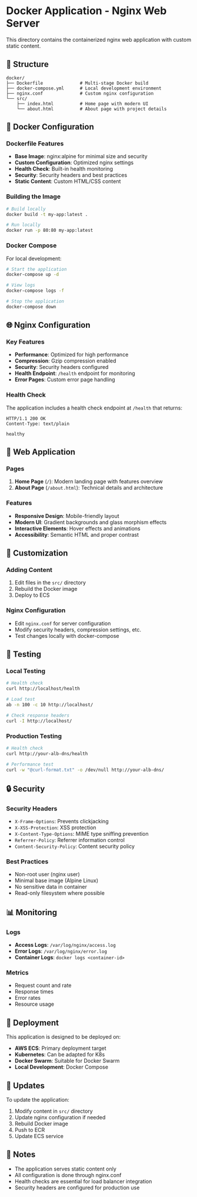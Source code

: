 # Docker Application - Nginx Web Server

This directory contains the containerized nginx web application with custom static content.

## 📁 Structure

```
docker/
├── Dockerfile              # Multi-stage Docker build
├── docker-compose.yml      # Local development environment
├── nginx.conf              # Custom nginx configuration
└── src/
    ├── index.html          # Home page with modern UI
    └── about.html          # About page with project details
```

## 🐳 Docker Configuration

### Dockerfile Features
- **Base Image**: nginx:alpine for minimal size and security
- **Custom Configuration**: Optimized nginx settings
- **Health Check**: Built-in health monitoring
- **Security**: Security headers and best practices
- **Static Content**: Custom HTML/CSS content

### Building the Image

```bash
# Build locally
docker build -t my-app:latest .

# Run locally
docker run -p 80:80 my-app:latest
```

### Docker Compose

For local development:

```bash
# Start the application
docker-compose up -d

# View logs
docker-compose logs -f

# Stop the application
docker-compose down
```

## 🌐 Nginx Configuration

### Key Features
- **Performance**: Optimized for high performance
- **Compression**: Gzip compression enabled
- **Security**: Security headers configured
- **Health Endpoint**: `/health` endpoint for monitoring
- **Error Pages**: Custom error page handling

### Health Check
The application includes a health check endpoint at `/health` that returns:
```
HTTP/1.1 200 OK
Content-Type: text/plain

healthy
```

## 🎨 Web Application

### Pages
1. **Home Page** (`/`): Modern landing page with features overview
2. **About Page** (`/about.html`): Technical details and architecture

### Features
- **Responsive Design**: Mobile-friendly layout
- **Modern UI**: Gradient backgrounds and glass morphism effects
- **Interactive Elements**: Hover effects and animations
- **Accessibility**: Semantic HTML and proper contrast

## 🔧 Customization

### Adding Content
1. Edit files in the `src/` directory
2. Rebuild the Docker image
3. Deploy to ECS

### Nginx Configuration
- Edit `nginx.conf` for server configuration
- Modify security headers, compression settings, etc.
- Test changes locally with docker-compose

## 🧪 Testing

### Local Testing
```bash
# Health check
curl http://localhost/health

# Load test
ab -n 100 -c 10 http://localhost/

# Check response headers
curl -I http://localhost/
```

### Production Testing
```bash
# Health check
curl http://your-alb-dns/health

# Performance test
curl -w "@curl-format.txt" -o /dev/null http://your-alb-dns/
```

## 🔒 Security

### Security Headers
- `X-Frame-Options`: Prevents clickjacking
- `X-XSS-Protection`: XSS protection
- `X-Content-Type-Options`: MIME type sniffing prevention
- `Referrer-Policy`: Referrer information control
- `Content-Security-Policy`: Content security policy

### Best Practices
- Non-root user (nginx user)
- Minimal base image (Alpine Linux)
- No sensitive data in container
- Read-only filesystem where possible

## 📊 Monitoring

### Logs
- **Access Logs**: `/var/log/nginx/access.log`
- **Error Logs**: `/var/log/nginx/error.log`
- **Container Logs**: `docker logs <container-id>`

### Metrics
- Request count and rate
- Response times
- Error rates
- Resource usage

## 🚀 Deployment

This application is designed to be deployed on:
- **AWS ECS**: Primary deployment target
- **Kubernetes**: Can be adapted for K8s
- **Docker Swarm**: Suitable for Docker Swarm
- **Local Development**: Docker Compose

## 🔄 Updates

To update the application:
1. Modify content in `src/` directory
2. Update nginx configuration if needed
3. Rebuild Docker image
4. Push to ECR
5. Update ECS service

## 📝 Notes

- The application serves static content only
- All configuration is done through nginx.conf
- Health checks are essential for load balancer integration
- Security headers are configured for production use
